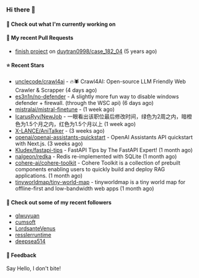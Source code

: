 ### Hi there 👋

#### 👷 Check out what I'm currently working on

#### 🔨 My recent Pull Requests

- [finish project](https://github.com/duytran0998/case_182_04/pull/1) on [duytran0998/case_182_04](https://github.com/duytran0998/case_182_04) (5 years ago)

#### ⭐ Recent Stars

- [unclecode/crawl4ai](https://github.com/unclecode/crawl4ai) - 🔥🕷️ Crawl4AI: Open-source LLM Friendly Web Crawler &amp; Scrapper (4 days ago)
- [es3n1n/no-defender](https://github.com/es3n1n/no-defender) - A slightly more fun way to disable windows defender &#43; firewall. (through the WSC api) (6 days ago)
- [mistralai/mistral-finetune](https://github.com/mistralai/mistral-finetune) -  (1 week ago)
- [IcarusRyy/NewJob](https://github.com/IcarusRyy/NewJob) - 一眼看出该职位最后修改时间，绿色为2周之内，暗橙色为1.5个月之内，红色为1.5个月以上 (1 week ago)
- [X-LANCE/AniTalker](https://github.com/X-LANCE/AniTalker) -  (3 weeks ago)
- [openai/openai-assistants-quickstart](https://github.com/openai/openai-assistants-quickstart) - OpenAI Assistants API quickstart with Next.js. (3 weeks ago)
- [Kludex/fastapi-tips](https://github.com/Kludex/fastapi-tips) - FastAPI Tips by The FastAPI Expert! (1 month ago)
- [nalgeon/redka](https://github.com/nalgeon/redka) - Redis re-implemented with SQLite (1 month ago)
- [cohere-ai/cohere-toolkit](https://github.com/cohere-ai/cohere-toolkit) - Cohere Toolkit is a collection of prebuilt components enabling users to quickly build and deploy RAG applications. (1 month ago)
- [tinyworldmap/tiny-world-map](https://github.com/tinyworldmap/tiny-world-map) - tinyworldmap is a tiny world map for offline-first and low-bandwidth web apps (1 month ago)

#### 👯 Check out some of my recent followers

- [glwuyuan](https://github.com/glwuyuan)
- [cumsoft](https://github.com/cumsoft)
- [LordsanteVenus](https://github.com/LordsanteVenus)
- [resslerruntime](https://github.com/resslerruntime)
- [deepsea514](https://github.com/deepsea514)

#### 💬 Feedback

Say Hello, I don't bite!